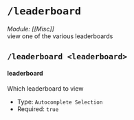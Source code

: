 # `/leaderboard`
*Module: [[Misc]]*<br>
view one of the various leaderboards
## `/leaderboard <leaderboard>`
#### leaderboard
Which leaderboard to view
- Type: `Autocomplete Selection`
- Required: `true`
